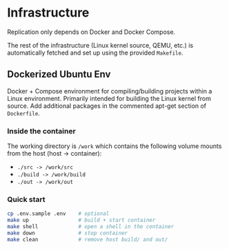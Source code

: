 # Infrastructure

Replication only depends on Docker and Docker Compose.

The rest of the infrastructure (Linux kernel source, QEMU, etc.) is automatically fetched and set up using the provided `Makefile`.

## Dockerized Ubuntu Env

Docker + Compose environment for compiling/building projects within a Linux environment. Primarily intended for building the Linux kernel from source.
Add additional packages in the commented apt-get section of `Dockerfile`.

### Inside the container

The working directory is `/work` which contains the following volume mounts from the host (host -> container):

- `./src -> /work/src`
- `./build -> /work/build`
- `./out -> /work/out`

### Quick start

```sh
cp .env.sample .env    # optional
make up                # build + start container
make shell             # open a shell in the container
make down              # stop container
make clean             # remove host build/ and out/
```
